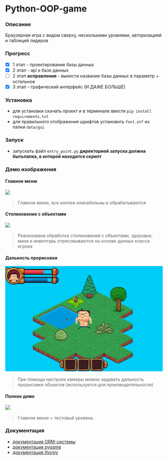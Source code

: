 # Python-OOP-game
### Описание
Браузерная игра с видом сверху, несколькими уровнями, авторизацией и таблицей лидеров

### Прогресс
- [x] 1 этап - проектирование базы данных
- [x] 2 этап - api к базе данных 
- [ ] 2 этап __исправления__ - вынести название базы данных в параметр + остальное
- [x] 3 этап - графический интерфейс (И ДАЖЕ БОЛЬШЕ)

### Установка
 - для установки скачать проект и в терминале ввести ``pip install requirements.txt``
 - для правильного отображения шрифтов установить ``font.otf`` из папки ``data/gui``

### Запуск
 - запускать файл ``entry_point.py``
 __директорией запуска должна бытьпапка, в которой находится скрипт__

### Демо изображения

#### Главное меню
![](https://github.com/Sc222/Python-OOP-game/blob/master/data/demo/demo%20main%20menu.gif?raw=true)
> Главное меню, все кнопки кликабельны и обрабатываются

#### Столкновение с объектами
![](https://github.com/Sc222/Python-OOP-game/blob/master/data/demo/demo%20collision.gif?raw=true)
> Реализована обработка столкновений с объектами, здоровье, мана и инвентарь отрисовываются на основе данных класса игрока

#### Дальность прорисовки
![](https://github.com/Sc222/Python-OOP-game/blob/master/data/demo/demo%20render%20distance.gif?raw=true)
> При помощи настроек камеры можно задавать дальность прорисовки объектов (используется для производительности)

#### Полное демо
![](https://github.com/Sc222/Python-OOP-game/blob/master/data/demo/demo%20full.gif?raw=true)
> Главное меню + тестовый уровень

### Документация
 - [документация ORM-системы](http://docs.peewee-orm.com/en/latest/index.html)
 - [документация pygame](https://www.pygame.org/docs/)
 - [документация thorpy](http://thorpy.org/documentation.html)



